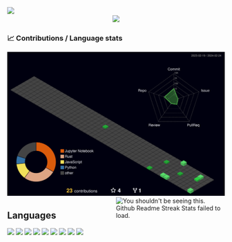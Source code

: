 <div align="left">
  <img src="https://github.com/vernonwu/vernonwu/assets/96093507/afb9028d-aeff-42f2-bdfd-07196e790e49">
</div>

<div align="center">
  <img src="https://quotes-github-readme.vercel.app/api?type=horizontal&theme=light" />
</div>

<h3 align="left">📈 Contributions / Language stats</h3>

<div align="center">
  <img src="https://github.com/vernonwu/vernonwu/blob/main/profile-3d-contrib/profile-night-green.svg" />
</div>

<img width="50%" align="right" src="https://github-readme-streak-stats.herokuapp.com/?user=vernonwu&theme=tokyonight&hide_border=true" alt="You shouldn't be seeing this. Github Readme Streak Stats failed to load.">

## Languages
![](https://img.shields.io/badge/Rust-black?style=for-the-badge&logo=rust&logoColor=#E57324)
![](https://img.shields.io/badge/R-0095D5?&style=for-the-badge&logo=r&logoColor=white)
![](https://img.shields.io/badge/Java-ED8B00?style=for-the-badge&logo=oracle&logoColor=black)
![](https://img.shields.io/badge/JavaScript-323330?style=for-the-badge&logo=javascript&logoColor=F7DF1E)
![](https://img.shields.io/badge/Python-FFD43B?style=for-the-badge&logo=python&logoColor=blue)
![](https://img.shields.io/badge/C++-239120?style=for-the-badge&logo=cplusplus&logoColor=white)
![](https://img.shields.io/badge/json-5E5C5C?style=for-the-badge&logo=json&logoColor=white)
![](https://img.shields.io/badge/HTML-E34F26?style=for-the-badge&logo=html5&logoColor=white)
![](https://img.shields.io/badge/CSS-1572B6?style=for-the-badge&logo=css3&logoColor=white)
